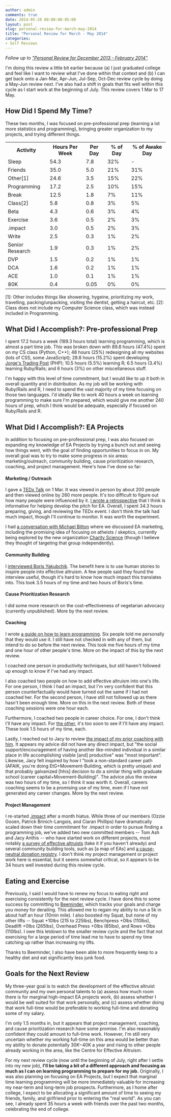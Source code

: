 ```yaml
---
author: admin
comments: true
date: 2014-05-20 00:00:00-05:00
layout: post
slug: personal-review-for-march-may-2014
title: "Personal Review for March - May 2014"
categories:
- Self Reviews
---
```


_Follow up to ["Personal Review for December 2013 - February 2014"](http://everydayutilitarian.com/essays/personal-review-for-december-2013-february-2014/)._

I'm doing this review a little bit earlier because (a) I just graduated college and feel like I want to review what I've done within that context and (b) I can get back onto a Jan-Mar, Apr-Jun, Jul-Sep, Oct-Dec review cycle by doing a May-Jun review next.  I've also had a shift in goals that fits well within this cycle as I start work at the beginning of July.  This review covers 1 Mar to 17 May. <!-- more -->

## How Did I Spend My Time?

These two months, I was focused on pre-professional prep (learning a lot more statistics and programming), bringing greater organization to my projects, and trying different things.

<table>
	<tr><th>Activity</th> <th>Hours Per Week</th> <th>Per Day</th> <th>% of Day</th> <th>% of Awake Day</th></tr>
	<tr><td>Sleep</td> <td>54.3</td> <td>7.8</td> <td>32%</td> <td>-</td></tr>
	<tr><td>Friends</td> <td>35.0</td> <td>5.0</td> <td>21%</td> <td>31%</td></tr>
	<tr><td>Other[1]</td> <td>24.6</td> <td>3.5</td> <td>15%</td> <td>22%</td></tr>
	<tr><td>Programming</td> <td>17.2</td> <td>2.5</td> <td>10%</td> <td>15%</td></tr>
	<tr><td>Break</td> <td>12.5</td> <td>1.8</td> <td>7%</td> <td>11%</td></tr>
	<tr><td>Class[2]</td> <td>5.8</td> <td>0.8</td> <td>3%</td> <td>5%</td></tr>
	<tr><td>Beta</td> <td>4.3</td> <td>0.6</td> <td>3%</td> <td>4%</td></tr>
	<tr><td>Exercise</td> <td>3.6</td> <td>0.5</td> <td>2%</td> <td>3%</td></tr>
	<tr><td>.impact</td> <td>3.0</td> <td>0.5</td> <td>2%</td> <td>3%</td></tr>
	<tr><td>Write</td> <td>2.5</td> <td>0.3</td> <td>1%</td> <td>2%</td></tr>
	<tr><td>Senior Research</td> <td>1.9</td> <td>0.3</td> <td>1%</td> <td>2%</td></tr>
	<tr><td>DVP</td> <td>1.5</td> <td>0.2</td> <td>1%</td> <td>1%</td></tr>
	<tr><td>DCA</td> <td>1.6</td> <td>0.2</td> <td>1%</td> <td>1%</td></tr>
	<tr><td>ACE</td> <td>1.0</td> <td>0.1</td> <td>1%</td> <td>1%</td></tr>
	<tr><td>80K</td> <td>0.4</td> <td>0.05</td> <td>0%</td> <td>0%</td></tr>
</table>

[1]: Other includes things like showering, hygeine, prioritizing my work, travelling, packing/unpacking, visiting the dentist, getting a haircut, etc.
[2]: Class does not include my Computer Science class, which was instead included in Programming.


## What Did I Accomplish?: Pre-professional Prep

I spent 17.2 hours a week (189.3 hours total) learning programming, which is almost a part time job.  This was broken down with 89.8 hours (47.4%) spent on my CS class (Python, C++); 48 hours (25%) redesigning all my websites (lots of CSS, some JavaScript); 28.8 hours (15.2%) spent developing <a href="http://www.jorgestradingpost.com">Jorge's Trading Post</a> (PHP); 10.5 hours (5.5%) learning R; 6.5 hours (3.4%) learning Ruby/Rails; and 6 hours (3%) on other miscellaneous stuff.

I'm happy with this level of time commitment, but I would like to up it both in overall quantity and in distribution.  As my job will be working with Ruby/Rails and R, I need to spend the vast majority of my time focusing on those two languages.  I'd ideally like to work 40 hours a week on learning programming to make sure I'm prepared, which would give me another 240 hours of prep, which I think would be adequate, especially if focused on Ruby/Rails and R.


## What Did I Accomplish?: EA Projects

In addition to focusing on pre-professional prep, I was also focused on expanding my knowledge of EA Projects by trying a bunch out and seeing how things went, with the goal of finding opportunities to focus in on.  My overall goal was to try to make some progress in six areas: marketing/outreach, community building, cause prioritization research, coaching, and project management.  Here's how I've done so far:

#### Marketing / Outreach

I gave a [TEDx Talk](https://www.youtube.com/watch?v=UKX_xzUGEcI) on 1 Mar.  It was viewed in person by about 200 people and then viewed online by 260 more people.  It's too difficult to figure out how many people were influenced by it.  [I wrote a retrospective](http://everydayutilitarian.com/essays/effective-altruism-at-tedxdenisonu/) that I think is informative for helping develop the pitch for EA.  Overall, I spent 34.3 hours preparing, giving, and reviewing the TEDx event.  I don't think the talk had much impact, though I'll continue to monitor.  It was worth the experiment.

I had [a conversation with Michael Bitton](http://everydayutilitarian.com/essays/conversation-with-michael-bitton-about-ea-marketing/) where we discussed EA marketing, including the promising idea of focusing on atheists / skeptics, currently being explored by the new organization [Charity Science](http://www.charityscience.com) (though I believe they thought of targeting that group independently).

#### Community Building

I [interviewed Boris Yakubchik](http://everydayutilitarian.com/essays/interview-with-boris-yakubchik/).  The benefit here is to use human stories to inspire people into effective altruism.  A few people said they found the interview useful, though it's hard to know how much impact this translates into.  This took 3.5 hours of my time and two hours of Boris's time.

#### Cause Prioritization Research

I did some more research on the cost-effectiveness of vegetarian advocacy (currently unpublished).  More by the next review.

#### Coaching

I wrote [a guide on how to learn programming](http://everydayutilitarian.com/essays/learn-code/).  Six people told me personally that they would use it.  I still have not checked in with any of them, but intend to do so before the next review.  This took me five hours of my time and one hour of other people's time.  More on the impact of this by the next review.

I coached one person in productivity techniques, but still haven't followed up enough to know if I've had any impact.

I also coached two people on how to add effective altruism into one's life.  For one person, I think I had an impact, but I'm very confident that this person counterfactually would have turned out the same if I had not coached her.  For the second person, I have still not followed up as there hasn't been enough time.  More on this in the next review.  Both of these coaching sessions were one hour each.

Furthermore, I coached two people in career choice.  For one, I don't think I'll have any impact.  For [the other](http://everydayutilitarian.com/essays/career-advice-for-phyllis-schmidt-choosing-between-masters-programming-and-direct-work), it's too soon to see if I'll have any impact.  These took 1.5 hours of my time, each.

Lastly, I reached out to Jacy to review [the impact of my prior coaching with him](http://everydayutilitarian.com/essays/career-advice-for-jacy-choosing-between-ph-d-programs/).  It appears my advice did not have any direct impact, but "the social support/encouragement of having another like-minded individual in a similar place in life accomplishing visible [and] productive" was "most important".  Likewise, Jacy felt inspired by how I "took a non-standard career path (AFAIK, you're doing EtG+Movement-Building, which is pretty unique) and that probably galvanized [hhis] decision to do a similar thing with graduate school (career capital+Movement-Building)".  The advice plus the review was two hours of my time, so I think it was worth it.  Overall, careers coaching seems to be a promising use of my time, even if I have not generated any career changes.  More by the next review.

#### Project Management

I re-started [.impact](http://www.dotimpact.im/) after a month hiatus.  While three of our members (Ozzie Gooen, Patrick Brinich-Langois, and Ciaran Phillips) have dramatically scaled down their time commitment for .impact in order to pursue finding a programming job, we've added two new committed members -- Tom Ash and Jacy Anthis -- who have started work on different projects, most notably [a survey of effective altruists](http://effectivealtruismhub.com/survey) (take it if you haven't already) and several community building tools, such as [a map of EAs] and [a cause-neutral donation registry](http://effectivealtruismhub.com/donations).  I don't think my project management or project work here is essential, but it seems somewhat critical, so it appears to be 34 hours well invested during this review cycle.


## Eating and Exercise

Previously, I said I would have to renew my focus to eating right and exercising consistently for the next review cycle.  I have done this to some success by committing to [Beeminder](http://www.beeminder.com), which tracks your goals and charge you money for derailing.  This allowed me to regain my ability to run a 5k in about half an hour (10min mile).  I also boosted my Squat, but none of my other lifts -- Squat +10lbs (215 to 225lbs), Benchpress +0lbs (110lbs), Deadlift +0lbs (265lbs), Overhead Press +0lbs (85lbs), and Rows +0lbs (110lbs).  I owe this letdown to the smaller review cycle and the fact that not exercising for a large period of time lead me to have to spend my time catching up rather than increasing my lifts.

Thanks to Beeminder, I also have been able to more frequently keep to a healthy diet and eat significantly less junk food.


## Goals for the Next Review

My three-year goal is to watch the development of the effective altruist community and my own personal talents to (a) assess how much room there is for marginal high-impact EA projects work, (b) assess whether I would be well suited for that work personally, and (c) assess whether doing that work full-time would be preferable to working full-time and donating some of my salary.

I'm only 1.5 months in, but it appears that project management, coaching, and cause prioritization research have some promise.  I'm also reasonably confident they could amount to full-time work.  However, I'm still very uncertain whether my working full-time on this area would be better than my ability to donate potentially $30K-$40K a year and rising to other people already working in the area, like the Centre for Effective Altruism.

For my next review cycle (now until the beginning of July, right after I settle into my new job), **I'll be taking a bit of a different approach and focusing as much as I can on learning programming to prepare for my job.**  Originally, I was also planning on focusing on EA Projects, but I expect that marginal time learning programming will be more immediately valuable for increasing my near-term and long-term job prospects.  Furthermore, as I home after college, I expect to be allocating a significant amount of time to seeing my friends, family, and girlfriend prior to entering the "real world".  As you can see, I already spent 35 hours a week with friends over the past two months, celebrating the end of college.
